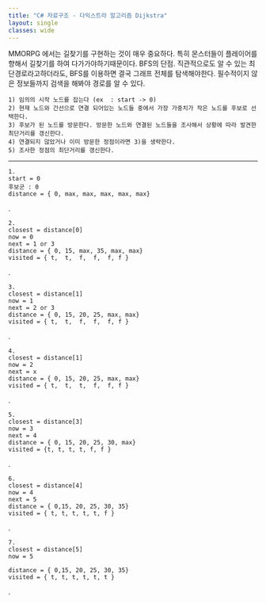 ```yaml
---
title: "C# 자료구조 - 다익스트라 알고리즘 Dijkstra"
layout: single
classes: wide
---
```


MMORPG 에서는 길찾기를 구현하는 것이 매우 중요하다. 특히 몬스터들이 플레이어를 향해서 길찾기를 하여 다가가야하기때문이다.
BFS의 단점. 직관적으로도 알 수 있는 최단경로라고하더라도, BFS를 이용하면 결국 그래프 전체를 탐색해야한다. 필수적이지 않은 정보들까지  검색을 해봐야 경로를 알 수 있다. 

    1) 임의의 시작 노드를 잡는다 (ex  : start -> 0)
    2) 현재 노드와 간선으로 연결 되어있는 노드들 중에서 가장 가중치가 작은 노드를 후보로 선택한다. 
    3) 후보가 된 노드를 방문한다. 방문한 노드와 연결된 노드들을 조사해서 상황에 따라 발견한 최단거리를 갱신한다.
    4) 연결되지 않았거나 이미 방문한 정점이라면 3)을 생략한다.
    5) 조사한 정점의 최단거리를 갱신한다.
    

-----

    1.
    start = 0
    후보군 : 0
    distance = { 0, max, max, max, max, max}
.

    2.
    closest = distance[0]
    now = 0
    next = 1 or 3
    distance = { 0, 15, max, 35, max, max}
    visited = { t,  t,  f,  f,  f, f }
.

    3.
    closest = distance[1]
    now = 1
    next = 2 or 3
    distance = { 0, 15, 20, 25, max, max}
    visited = { t,  t,  f,  f,  f, f }
.

    4.
    closest = distance[1]
    now = 2
    next = x
    distance = { 0, 15, 20, 25, max, max}
    visited = { t,  t,  t,  f,  f, f }
.    

    5.
    closest = distance[3]
    now = 3
    next = 4
    distance = { 0, 15, 20, 25, 30, max}
    visited = {t, t, t, t, f, f }
.

    6.
    closest = distance[4]
    now = 4
    next = 5
    distance = { 0,15, 20, 25, 30, 35}
    visited = { t, t, t, t, t, f }
.

    7.
    closest = distance[5]
    now = 5

    distance = { 0,15, 20, 25, 30, 35}
    visited = { t, t, t, t, t, t }
.
